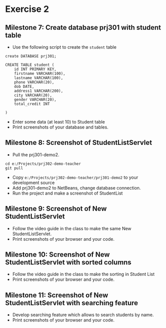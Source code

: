 # Exercise 2

## Milestone 7: Create database prj301 with student table

- Use the following script to create the `student` table
```
create DATABASE prj301;

CREATE TABLE student (
    id INT PRIMARY KEY,
    firstname VARCHAR(100),
    lastname VARCHAR(100),
    phone VARCHAR(20),
    dob DATE,
    address1 VARCHAR(200),
    city VARCHAR(20),
    gender VARCHAR(20),
    total_credit INT

)
```

- Enter some data (at least 10) to Student table
- Print screenshots of your database and tables.


## Milestone 8: Screenshot of StudentListServlet 

- Pull the prj301-demo2. 

```
cd e:/Projects/prj302-demo-teacher
git pull
```

- Copy `e:/Projects/prj302-demo-teacher/prj301-demo2` to your development source
- Add prj301-demo2 to NetBeans, change database connection.
- Run the project and make a screenshot of StudentList

## Milestone 9: Screenshot of New StudentListServlet 

- Follow the video guide in the class to make the same New StudentListServlet.
- Print screenshots of your browser and your code.

## Milestone 10: Screenshot of New StudentListServlet with sorted columns 

- Follow the video guide in the class to make the sorting in Student List
- Print screenshots of your browser and your code.

## Milestone 11: Screenshot of New StudentListServlet with searching feature

- Develop searching feature which allows to search students by name.
- Print screenshots of your browser and your code.

